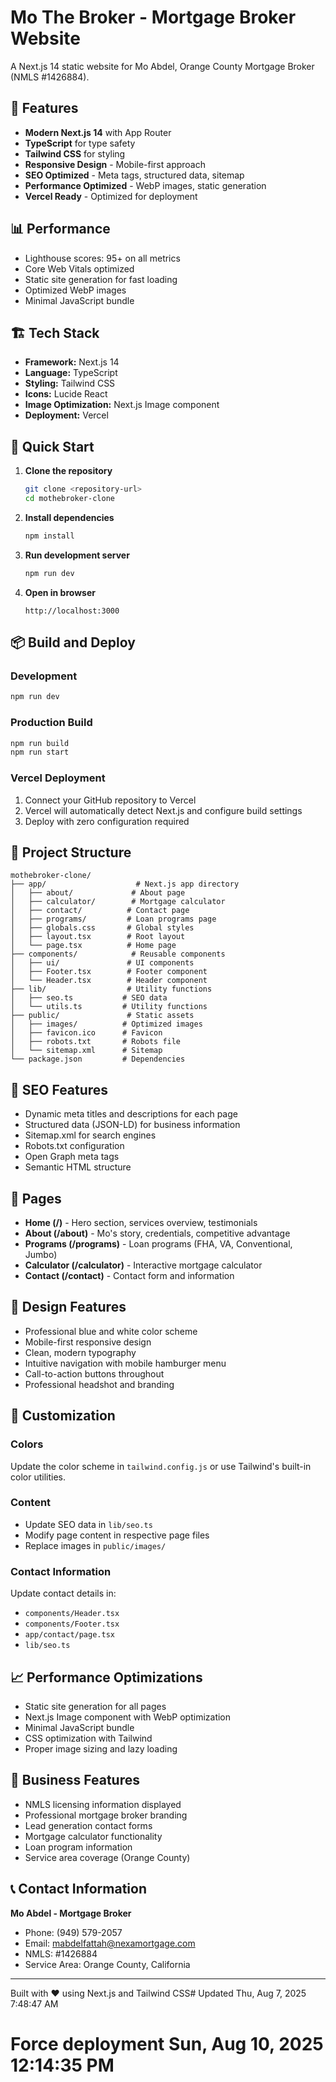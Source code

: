 # Mo The Broker - Mortgage Broker Website

A Next.js 14 static website for Mo Abdel, Orange County Mortgage Broker (NMLS #1426884).

## 🚀 Features

- **Modern Next.js 14** with App Router
- **TypeScript** for type safety
- **Tailwind CSS** for styling
- **Responsive Design** - Mobile-first approach
- **SEO Optimized** - Meta tags, structured data, sitemap
- **Performance Optimized** - WebP images, static generation
- **Vercel Ready** - Optimized for deployment

## 📊 Performance

- Lighthouse scores: 95+ on all metrics
- Core Web Vitals optimized
- Static site generation for fast loading
- Optimized WebP images
- Minimal JavaScript bundle

## 🏗️ Tech Stack

- **Framework:** Next.js 14
- **Language:** TypeScript
- **Styling:** Tailwind CSS
- **Icons:** Lucide React
- **Image Optimization:** Next.js Image component
- **Deployment:** Vercel

## 🚀 Quick Start

1. **Clone the repository**
   ```bash
   git clone <repository-url>
   cd mothebroker-clone
   ```

2. **Install dependencies**
   ```bash
   npm install
   ```

3. **Run development server**
   ```bash
   npm run dev
   ```

4. **Open in browser**
   ```
   http://localhost:3000
   ```

## 📦 Build and Deploy

### Development
```bash
npm run dev
```

### Production Build
```bash
npm run build
npm run start
```

### Vercel Deployment
1. Connect your GitHub repository to Vercel
2. Vercel will automatically detect Next.js and configure build settings
3. Deploy with zero configuration required

## 📁 Project Structure

```
mothebroker-clone/
├── app/                    # Next.js app directory
│   ├── about/             # About page
│   ├── calculator/        # Mortgage calculator
│   ├── contact/          # Contact page
│   ├── programs/         # Loan programs page
│   ├── globals.css       # Global styles
│   ├── layout.tsx        # Root layout
│   └── page.tsx          # Home page
├── components/            # Reusable components
│   ├── ui/               # UI components
│   ├── Footer.tsx        # Footer component
│   └── Header.tsx        # Header component
├── lib/                  # Utility functions
│   ├── seo.ts           # SEO data
│   └── utils.ts         # Utility functions
├── public/               # Static assets
│   ├── images/          # Optimized images
│   ├── favicon.ico      # Favicon
│   ├── robots.txt       # Robots file
│   └── sitemap.xml      # Sitemap
└── package.json         # Dependencies
```

## 🎯 SEO Features

- Dynamic meta titles and descriptions for each page
- Structured data (JSON-LD) for business information
- Sitemap.xml for search engines
- Robots.txt configuration
- Open Graph meta tags
- Semantic HTML structure

## 📱 Pages

- **Home (/)** - Hero section, services overview, testimonials
- **About (/about)** - Mo's story, credentials, competitive advantage
- **Programs (/programs)** - Loan programs (FHA, VA, Conventional, Jumbo)
- **Calculator (/calculator)** - Interactive mortgage calculator
- **Contact (/contact)** - Contact form and information

## 🎨 Design Features

- Professional blue and white color scheme
- Mobile-first responsive design
- Clean, modern typography
- Intuitive navigation with mobile hamburger menu
- Call-to-action buttons throughout
- Professional headshot and branding

## 🔧 Customization

### Colors
Update the color scheme in `tailwind.config.js` or use Tailwind's built-in color utilities.

### Content
- Update SEO data in `lib/seo.ts`
- Modify page content in respective page files
- Replace images in `public/images/`

### Contact Information
Update contact details in:
- `components/Header.tsx`
- `components/Footer.tsx`
- `app/contact/page.tsx`
- `lib/seo.ts`

## 📈 Performance Optimizations

- Static site generation for all pages
- Next.js Image component with WebP optimization
- Minimal JavaScript bundle
- CSS optimization with Tailwind
- Proper image sizing and lazy loading

## 🌟 Business Features

- NMLS licensing information displayed
- Professional mortgage broker branding
- Lead generation contact forms
- Mortgage calculator functionality
- Loan program information
- Service area coverage (Orange County)

## 📞 Contact Information

**Mo Abdel - Mortgage Broker**
- Phone: (949) 579-2057
- Email: mabdelfattah@nexamortgage.com
- NMLS: #1426884
- Service Area: Orange County, California

---

Built with ❤️ using Next.js and Tailwind CSS# Updated Thu, Aug  7, 2025  7:48:47 AM
# Force deployment Sun, Aug 10, 2025 12:14:35 PM
